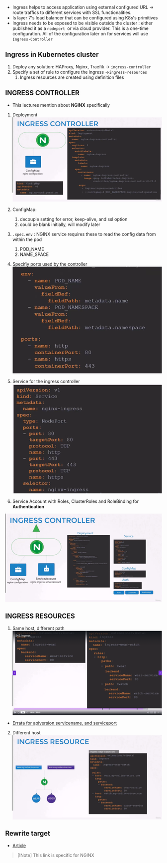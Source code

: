 - Ingress helps to access application using external configured URL -> route traffics to different services with SSL functionalities. 
- Is layer 7's load balancer that can be configured using K8s's primitives 
- Ingress needs to be exposed to be visible outside the cluster : either published it as a `nodeport `or via cloud provider. This is a one-time configuration. All of the configuration later on for services will use `Ingress-Controller`

## Ingress in Kubernetes cluster 
1. Deploy any solution: HAProxy, Nginx, Traefik -> `ingress-controller`
2. Specify a set of rule to configure the ingress ->`ingress-resources`
	1.  Ingress resources are created using definition files

## INGRESS CONTROLLER 
- This lectures mention about **NGINX** specifically 
1. Deployment 
![](../../../img/Pasted%20image%2020250526115651.png)
2. ConfigMap: 
	1. decouple setting for error, keep-alive, and ssl option 
	2. could be blank initially, will modify later
3. `.spec.env` : NGINX service requires these to read the config data from within the pod
	1. POD_NAME
	2. NAME_SPACE 

4. Specifiy ports used by the controller 
![](../../../img/Pasted%20image%2020250526120033.png)

5. Service for the ingress controller 
![](../../../img/Pasted%20image%2020250526120338.png)

6. Service Account with Roles, ClusterRoles and RoleBinding for **Authentication** 


![](../../../img/Pasted%20image%2020250526120618.png)

## INGRESS RESOURCES 
1. Same host, different path 
 ![](../../../img/Pasted%20image%2020250526123753.png)
- [Errata for apiversion,servicename, and serviceport ](https://www.udemy.com/course/certified-kubernetes-administrator-with-practice-tests/learn/lecture/28046886#overview)

2. Different host 
![](../../../img/Pasted%20image%2020250526173757.png)
## Rewrite target 
- [Article](https://www.udemy.com/course/certified-kubernetes-administrator-with-practice-tests/learn/lecture/16827080#overview)
>[!Note] This link is specific for NGINX